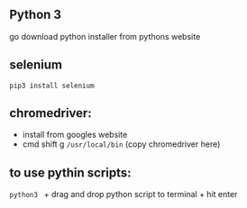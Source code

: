 ## Python 3
go download python installer from pythons website

## selenium
`pip3 install selenium`

## chromedriver:
- install from googles website
- cmd shift g `/usr/local/bin` (copy chromedriver here)

## to use pythin scripts:
`python3 ` + drag and drop python script to terminal + hit enter

